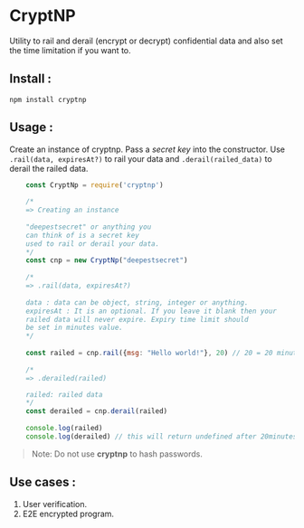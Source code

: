 # CryptNP
Utility to rail and derail (encrypt or decrypt) confidential data and also set the time limitation if you want to.
## Install :
```
npm install cryptnp
```
## Usage : 
Create an instance of cryptnp. Pass a *secret key* into the constructor. Use ```.rail(data, expiresAt?)``` to rail your data and ```.derail(railed_data)``` to derail the railed data. 
```javascript
	const CryptNp = require('cryptnp')
	
	/*
	=> Creating an instance
	
	"deepestsecret" or anything you
	can think of is a secret key
	used to rail or derail your data.
	*/
	const cnp = new CryptNp("deepestsecret")
	
	/*
	=> .rail(data, expiresAt?)
	
	data : data can be object, string, integer or anything.
	expiresAt : It is an optional. If you leave it blank then your
	railed data will never expire. Expiry time limit should
	be set in minutes value.
	*/
	
	const railed = cnp.rail({msg: "Hello world!"}, 20) // 20 = 20 minutes
	
	/*
	=> .derailed(railed)

	railed: railed data
	*/
	const derailed = cnp.derail(railed)
	
	console.log(railed)
	console.log(derailed) // this will return undefined after 20minutes since it is generated
```
	
	

> Note: Do not use **cryptnp** to hash passwords.

## Use cases :

 1. User verification.
 2. E2E encrypted program.
